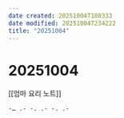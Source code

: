 ```yaml
---
date created: 20251004T180333
date modified: 20251004T234222
title: "20251004"
---
```


# 20251004

[[엄마 요리 노트]]

```text
-… .- -. .- -. .-
```